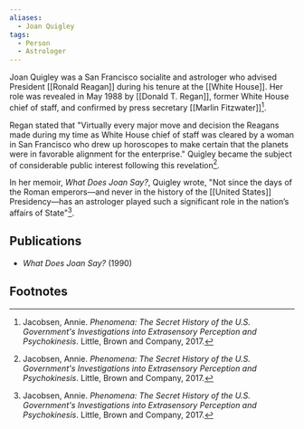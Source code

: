 ```yaml
---
aliases:
  - Joan Quigley
tags:
  - Person
  - Astrologer
---
```

Joan Quigley was a San Francisco socialite and astrologer who advised President [[Ronald Reagan]] during his tenure at the [[White House]]. Her role was revealed in May 1988 by [[Donald T. Regan]], former White House chief of staff, and confirmed by press secretary [[Marlin Fitzwater]][^1].

Regan stated that "Virtually every major move and decision the Reagans made during my time as White House chief of staff was cleared by a woman in San Francisco who drew up horoscopes to make certain that the planets were in favorable alignment for the enterprise." Quigley became the subject of considerable public interest following this revelation[^1].

In her memoir, *What Does Joan Say?*, Quigley wrote, "Not since the days of the Roman emperors—and never in the history of the [[United States]] Presidency—has an astrologer played such a significant role in the nation’s affairs of State"[^1].

## Publications
*   *What Does Joan Say?* (1990)

## Footnotes
[^1]: Jacobsen, Annie. *Phenomena: The Secret History of the U.S. Government's Investigations into Extrasensory Perception and Psychokinesis*. Little, Brown and Company, 2017.
